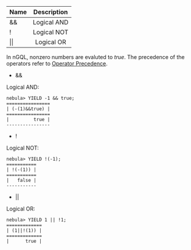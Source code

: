 |  Name    |  Description    | 
|:----|:----:|
|   &&     |   Logical AND     | 
|   !    |   Logical NOT     | 
|   \|\|   |   Logical OR   | 


In nGQL, nonzero numbers are evaluted to _true_. The precedence of the operators refer to [Operator Precedence](./Operator_Precedence.md).

* &&

Logical AND:

```
nebula> YIELD -1 && true;
================
| (-(1)&&true) |
================
|         true |
----------------
```

* !

Logical NOT:

```
nebula> YIELD !(-1);
===========
| !(-(1)) |
===========
|   false |
-----------
```

* ||

Logical OR:

```
nebula> YIELD 1 || !1;
=============
| (1||!(1)) |
=============
|      true |
```

